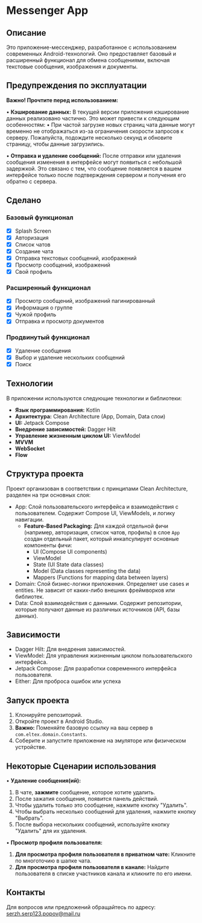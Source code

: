 # Messenger App

## Описание

Это приложение-мессенджер, разработанное с использованием современных Android-технологий. Оно предоставляет базовый и расширенный функционал для обмена сообщениями, включая текстовые сообщения, изображения и документы.

## Предупреждения по эксплуатации

**Важно! Прочтите перед использованием:**

•   **Кэширование данных:** В текущей версии приложения кэширование данных реализовано частично. Это может привести к следующим особенностям:
•   При частой загрузке новых страниц чата данные могут временно не отображаться из-за ограничения скорости запросов к серверу. Пожалуйста, подождите несколько секунд и обновите страницу, чтобы данные загрузились.

•   **Отправка и удаление сообщений:** После отправки или удаления сообщения изменения в интерфейсе могут появиться с небольшой задержкой. Это связано с тем, что сообщение появляется в вашем интерфейсе только после подтверждения сервером и получения его обратно с сервера.

## Сделано

### Базовый функционал
- [x] Splash Screen
- [x] Авторизация
- [x] Список чатов
- [x] Создание чата
- [x] Отправка текстовых сообщений, изображений
- [x] Просмотр сообщений, изображений
- [x] Свой профиль

### Расширенный функционал
- [x] Просмотр сообщений, изображений пагинированный
- [x] Информация о группе
- [x] Чужой профиль
- [x] Отправка и просмотр документов

### Продвинутый функционал
- [x] Удаление сообщения
- [x] Выбор и удаление нескольких сообщений
- [x] Поиск

## Технологии

В приложении используются следующие технологии и библиотеки:

- **Язык программирования:** Kotlin
- **Архитектура:** Clean Architecture (App, Domain, Data слои)
- **UI:** Jetpack Compose
- **Внедрение зависимостей:** Dagger Hilt
- **Управление жизненным циклом UI:** ViewModel
- **MVVM**
- **WebSocket**
- **Flow**

## Структура проекта

Проект организован в соответствии с принципами Clean Architecture, разделен на три основных слоя:

- App: Слой пользовательского интерфейса и взаимодействия с пользователем. Содержит Compose UI, ViewModels, и логику навигации.
    - **Feature-Based Packaging:** Для каждой отдельной фичи (например, авторизация, список чатов, профиль) в слое `App` создан отдельный пакет, который инкапсулирует основные компоненты фичи:
        - UI (Compose UI components)
        - ViewModel
        - State (UI State data classes)
        - Model (Data classes representing the data)
        - Mappers (Functions for mapping data between layers)
- Domain: Слой бизнес-логики приложения. Определяет use cases и entities. Не зависит от каких-либо внешних фреймворков или библиотек.
- Data: Слой взаимодействия с данными. Содержит репозитории, которые получают данные из различных источников (API, базы данных).

## Зависимости

- Dagger Hilt: Для внедрения зависимостей.
- ViewModel: Для управления жизненным циклом пользовательского интерфейса.
- Jetpack Compose: Для разработки современного интерфейса пользователя.
- Either: Для проброса ошибок или успеха

## Запуск проекта

1.  Клонируйте репозиторий.
2.  Откройте проект в Android Studio.
3.  **Важно:** Поменяйте базовую ссылку на ваш сервер в `com.eltex.domain.Constants`.
4.  Соберите и запустите приложение на эмуляторе или физическом устройстве.

## Некоторые Сценарии использования

•   **Удаление сообщения(ий):**
1.  В чате, **зажмите** сообщение, которое хотите удалить.
2.  После зажатия сообщения, появится панель действий.
3.  Чтобы удалить только это сообщение, нажмите кнопку "Удалить".
4.  Чтобы выбрать несколько сообщений для удаления, нажмите кнопку "Выбрать".
5.  После выбора нескольких сообщений, используйте кнопку "Удалить" для их удаления.

•   **Просмотр профиля пользователя:**
1.  **Для просмотра профиля пользователя в приватном чате:** Кликните по многоточию в шапке чата.
2.  **Для просмотра профиля пользователя в канале:** Найдите пользователя в списке участников канала и кликните по его имени.

## Контакты

Для вопросов или предложений обращайтесь по адресу: serzh.serp123.popov@mail.ru
